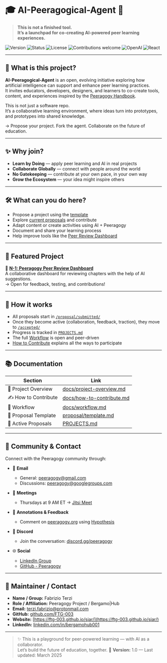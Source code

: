 # 🎓  AI-Peeragogical-Agent 🚀

> **This is not a finished tool.  
> It’s a launchpad for co-creating AI-powered peer learning experiences.**  
>
> 

![Version](https://img.shields.io/badge/version-1.0-blue.svg)
![Status](https://img.shields.io/badge/status-in--progress-yellow)
![License](https://img.shields.io/github/license/Peeragogy/AI-Peeragogical-Agent)
![Contributions welcome](https://img.shields.io/badge/contributions-welcome-brightgreen.svg)
![OpenAI](https://img.shields.io/badge/AI-OpenAI-9cf?logo=openai)
![React](https://img.shields.io/badge/frontend-React-61DAFB?logo=react&logoColor=white)

---

## 🧠 What is this project?

**AI-Peeragogical-Agent** is an open, evolving initiative exploring how artificial intelligence can support and enhance peer learning practices.  
It invites educators, developers, designers, and learners to co-create tools, content, and experiences inspired by the [Peeragogy Handbook](https://peeragogy.org/).

This is not just a software repo.  
It’s a collaborative learning environment, where ideas turn into prototypes, and prototypes into shared knowledge.

→ Propose your project. Fork the agent. Collaborate on the future of education.

---

## ✨ Why join?

- **Learn by Doing** — apply peer learning and AI in real projects  
- **Collaborate Globally** — connect with people around the world  
- **No Gatekeeping** — contribute at your own pace, in your own way  
- **Grow the Ecosystem** — your idea might inspire others

---

## 🛠 What can you do here?

- Propose a project using the [template](./proposal/template.md)  
- Explore [current proposals](./PROJECTS.md) and contribute  
- Adapt content or create activities using AI + Peeragogy  
- Document and share your learning process  
- Help improve tools like the [Peer Review Dashboard](./proposal/submitted/N-1-peeragogy-peer-review-dashboard.md)

---

## 🌟 Featured Project

🔹 **[N-1: Peeragogy Peer Review Dashboard](./proposal/submitted/N-1-peeragogy-peer-review-dashboard.md)**  
A collaborative dashboard for reviewing chapters with the help of AI suggestions.  
→ Open for feedback, testing, and contributions!

---

## 🔁 How it works

- All proposals start in [`/proposal/submitted/`](./proposal/submitted/)  
- Once they become active (collaboration, feedback, traction), they move to [`/accepted/`](./proposal/accepted/)  
- Progress is tracked in [`PROJECTS.md`](./PROJECTS.md)  
- The full [Workflow](./docs/workflow.md) is open and peer-driven  
- [How to Contribute](./docs/how-to-contribute.md) explains all the ways to participate

---

## 📚 Documentation

| Section | Link |
|--------|------|
| 🧭 Project Overview | [docs/project-overview.md](./docs/project-overview.md) |
| ✍️ How to Contribute | [docs/how-to-contribute.md](./docs/how-to-contribute.md) |
| 🔄 Workflow | [docs/workflow.md](./docs/workflow.md) |
| 📝 Proposal Template | [proposal/template.md](./proposal/template.md) |
| 📌 Active Proposals | [PROJECTS.md](./PROJECTS.md) |

---

## 💬 Community & Contact

Connect with the Peeragogy community through:

- 📧 **Email**  
  - General: [peeragogy@gmail.com](mailto:peeragogy@gmail.com)  
  - Discussions: [peeragogy@googlegroups.com](mailto:peeragogy@googlegroups.com)  

- 📅 **Meetings**  
  - Thursdays at 9 AM ET → [Jitsi Meet](https://meet.jit.si/peeragogy)

- 📝 **Annotations & Feedback**  
  - Comment on [peeragogy.org](https://peeragogy.org) using [Hypothesis](https://hypothes.is/)

- 💬 **Discord**  
  - Join the conversation: [discord.gg/peeragogy](https://discord.gg/peeragogy)

- 🌐 **Social**  
  - [LinkedIn Group](https://www.linkedin.com/groups/12297769/)  
  - [GitHub - Peeragogy](https://github.com/Peeragogy)

---

## 👤 Maintainer / Contact

- **Name / Group:** Fabrizio Terzi  
- **Role / Affiliation:** Peeragogy Project / Bergamo|Hub  
- **Email:** [terzi.fabrizio@protonmail.com](mailto:terzi.fabrizio@protonmail.com)  
- **GitHub:** [github.com/FTG-003](https://github.com/FTG-003)  
- **Website:** [https://ftg-003.github.io/siar/](https://ftg-003.github.io/siar/)  
- **LinkedIn:** [linkedin.com/in/bergamohub001](https://www.linkedin.com/in/bergamohub001/)

---

> ✨ This is a playground for peer-powered learning — with AI as a collaborator.  
> Let’s build the future of education, together.
📌 **Version:** 1.0 — Last updated: March 2025
